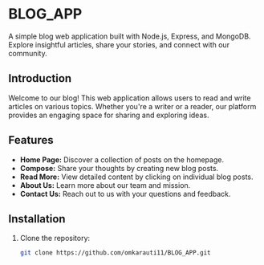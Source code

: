 # BLOG_APP

A simple blog web application built with Node.js, Express, and MongoDB. Explore insightful articles, share your stories, and connect with our community.


## Introduction

Welcome to our blog! This web application allows users to read and write articles on various topics. Whether you're a writer or a reader, our platform provides an engaging space for sharing and exploring ideas.

## Features

- **Home Page:** Discover a collection of posts on the homepage.
- **Compose:** Share your thoughts by creating new blog posts.
- **Read More:** View detailed content by clicking on individual blog posts.
- **About Us:** Learn more about our team and mission.
- **Contact Us:** Reach out to us with your questions and feedback.

## Installation

1. Clone the repository:

   ```bash
   git clone https://github.com/omkarauti11/BLOG_APP.git
